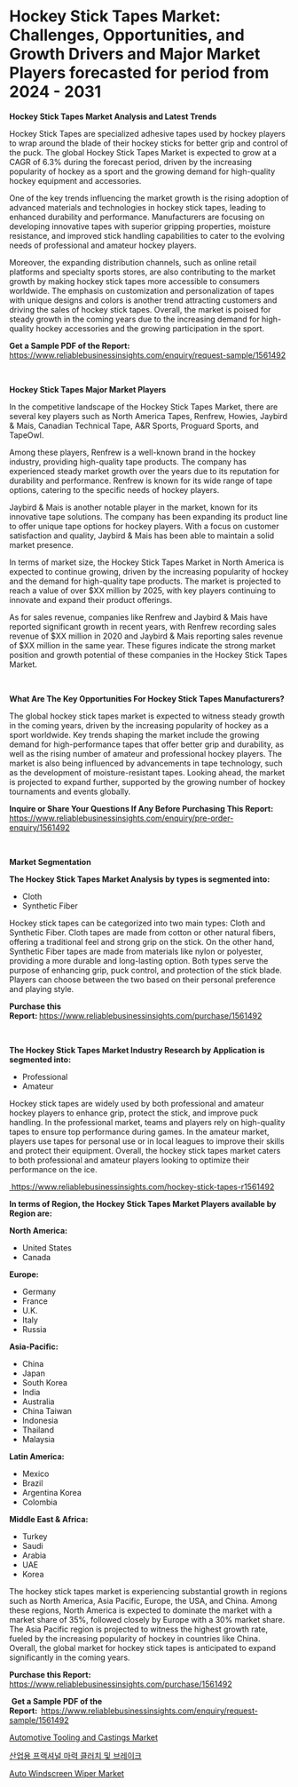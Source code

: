 <p><h1>Hockey Stick Tapes Market: Challenges, Opportunities, and Growth Drivers and Major Market Players forecasted for period from 2024 - 2031</h1></p><p><strong>Hockey Stick Tapes Market Analysis and Latest Trends</strong></p>
<p><p>Hockey Stick Tapes are specialized adhesive tapes used by hockey players to wrap around the blade of their hockey sticks for better grip and control of the puck. The global Hockey Stick Tapes Market is expected to grow at a CAGR of 6.3% during the forecast period, driven by the increasing popularity of hockey as a sport and the growing demand for high-quality hockey equipment and accessories.</p><p>One of the key trends influencing the market growth is the rising adoption of advanced materials and technologies in hockey stick tapes, leading to enhanced durability and performance. Manufacturers are focusing on developing innovative tapes with superior gripping properties, moisture resistance, and improved stick handling capabilities to cater to the evolving needs of professional and amateur hockey players.</p><p>Moreover, the expanding distribution channels, such as online retail platforms and specialty sports stores, are also contributing to the market growth by making hockey stick tapes more accessible to consumers worldwide. The emphasis on customization and personalization of tapes with unique designs and colors is another trend attracting customers and driving the sales of hockey stick tapes. Overall, the market is poised for steady growth in the coming years due to the increasing demand for high-quality hockey accessories and the growing participation in the sport.</p></p>
<p><strong>Get a Sample PDF of the Report:&nbsp;</strong> <a href="https://www.reliablebusinessinsights.com/enquiry/request-sample/1561492">https://www.reliablebusinessinsights.com/enquiry/request-sample/1561492</a></p>
<p>&nbsp;</p>
<p><strong>Hockey Stick Tapes Major Market Players</strong></p>
<p><p>In the competitive landscape of the Hockey Stick Tapes Market, there are several key players such as North America Tapes, Renfrew, Howies, Jaybird & Mais, Canadian Technical Tape, A&R Sports, Proguard Sports, and TapeOwl. </p><p>Among these players, Renfrew is a well-known brand in the hockey industry, providing high-quality tape products. The company has experienced steady market growth over the years due to its reputation for durability and performance. Renfrew is known for its wide range of tape options, catering to the specific needs of hockey players.</p><p>Jaybird & Mais is another notable player in the market, known for its innovative tape solutions. The company has been expanding its product line to offer unique tape options for hockey players. With a focus on customer satisfaction and quality, Jaybird & Mais has been able to maintain a solid market presence.</p><p>In terms of market size, the Hockey Stick Tapes Market in North America is expected to continue growing, driven by the increasing popularity of hockey and the demand for high-quality tape products. The market is projected to reach a value of over $XX million by 2025, with key players continuing to innovate and expand their product offerings.</p><p>As for sales revenue, companies like Renfrew and Jaybird & Mais have reported significant growth in recent years, with Renfrew recording sales revenue of $XX million in 2020 and Jaybird & Mais reporting sales revenue of $XX million in the same year. These figures indicate the strong market position and growth potential of these companies in the Hockey Stick Tapes Market.</p></p>
<p>&nbsp;</p>
<p><strong>What Are The Key Opportunities For Hockey Stick Tapes Manufacturers?</strong></p>
<p><p>The global hockey stick tapes market is expected to witness steady growth in the coming years, driven by the increasing popularity of hockey as a sport worldwide. Key trends shaping the market include the growing demand for high-performance tapes that offer better grip and durability, as well as the rising number of amateur and professional hockey players. The market is also being influenced by advancements in tape technology, such as the development of moisture-resistant tapes. Looking ahead, the market is projected to expand further, supported by the growing number of hockey tournaments and events globally.</p></p>
<p><strong>Inquire or Share Your Questions If Any Before Purchasing This Report:</strong> <a href="https://www.reliablebusinessinsights.com/enquiry/pre-order-enquiry/1561492">https://www.reliablebusinessinsights.com/enquiry/pre-order-enquiry/1561492</a></p>
<p>&nbsp;</p>
<p><strong>Market Segmentation</strong></p>
<p><strong>The Hockey Stick Tapes Market Analysis by types is segmented into:</strong></p>
<p><ul><li>Cloth</li><li>Synthetic Fiber</li></ul></p>
<p><p>Hockey stick tapes can be categorized into two main types: Cloth and Synthetic Fiber. Cloth tapes are made from cotton or other natural fibers, offering a traditional feel and strong grip on the stick. On the other hand, Synthetic Fiber tapes are made from materials like nylon or polyester, providing a more durable and long-lasting option. Both types serve the purpose of enhancing grip, puck control, and protection of the stick blade. Players can choose between the two based on their personal preference and playing style.</p></p>
<p><strong>Purchase this Report:&nbsp;</strong><a href="https://www.reliablebusinessinsights.com/purchase/1561492">https://www.reliablebusinessinsights.com/purchase/1561492</a></p>
<p>&nbsp;</p>
<p><strong>The Hockey Stick Tapes Market Industry Research by Application is segmented into:</strong></p>
<p><ul><li>Professional</li><li>Amateur</li></ul></p>
<p><p>Hockey stick tapes are widely used by both professional and amateur hockey players to enhance grip, protect the stick, and improve puck handling. In the professional market, teams and players rely on high-quality tapes to ensure top performance during games. In the amateur market, players use tapes for personal use or in local leagues to improve their skills and protect their equipment. Overall, the hockey stick tapes market caters to both professional and amateur players looking to optimize their performance on the ice.</p></p>
<p><a href="https://www.reliablebusinessinsights.com/hockey-stick-tapes-r1561492">&nbsp;https://www.reliablebusinessinsights.com/hockey-stick-tapes-r1561492</a></p>
<p><strong>In terms of Region, the Hockey Stick Tapes Market Players available by Region are:</strong></p>
<p>
    <p> <strong> North America: </strong>
        <ul>
            <li>United States</li>
            <li>Canada</li>
        </ul>
        </p> 
    <p> <strong> Europe: </strong>
        <ul>
            <li>Germany</li>
            <li>France</li>
            <li>U.K.</li>
            <li>Italy</li>
            <li>Russia</li>
        </ul>
        </p> 
    <p> <strong> Asia-Pacific: </strong>
        <ul>
            <li>China</li>
            <li>Japan</li>
            <li>South Korea</li>
            <li>India</li>
            <li>Australia</li>
            <li>China Taiwan</li>
            <li>Indonesia</li>
            <li>Thailand</li>
            <li>Malaysia</li>
        </ul>
        </p> 
    <p> <strong> Latin America: </strong>
        <ul>
            <li>Mexico</li>
            <li>Brazil</li>
            <li>Argentina Korea</li>
            <li>Colombia</li>
        </ul>
        </p> 
    <p> <strong> Middle East & Africa: </strong>
        <ul>
            <li>Turkey</li>
            <li>Saudi</li>
            <li>Arabia</li>
            <li>UAE</li>
            <li>Korea</li>
        </ul>
    </p>
    </p>
<p><p>The hockey stick tapes market is experiencing substantial growth in regions such as North America, Asia Pacific, Europe, the USA, and China. Among these regions, North America is expected to dominate the market with a market share of 35%, followed closely by Europe with a 30% market share. The Asia Pacific region is projected to witness the highest growth rate, fueled by the increasing popularity of hockey in countries like China. Overall, the global market for hockey stick tapes is anticipated to expand significantly in the coming years.</p></p>
<p><strong>Purchase this Report: </strong><a href="https://www.reliablebusinessinsights.com/purchase/1561492">https://www.reliablebusinessinsights.com/purchase/1561492</a></p>
<p>&nbsp;<strong>Get a Sample PDF of the Report:&nbsp;&nbsp;</strong><a href="https://www.reliablebusinessinsights.com/enquiry/request-sample/1561492">https://www.reliablebusinessinsights.com/enquiry/request-sample/1561492</a></p>
<p><strong></strong></p>
<p><p><a href="https://github.com/AndreanneHane2023/Market-Research-Report-List-1/blob/main/automotive-tooling-and-castings-market.md">Automotive Tooling and Castings Market</a></p><p><a href="https://github.com/mofijurk071/Market-Research-Report-List-1/blob/main/9778886117816.md">산업용 프랙셔널 마력 클러치 및 브레이크</a></p><p><a href="https://github.com/flwellarose/Market-Research-Report-List-1/blob/main/auto-windscreen-wiper-market.md">Auto Windscreen Wiper Market</a></p></p>